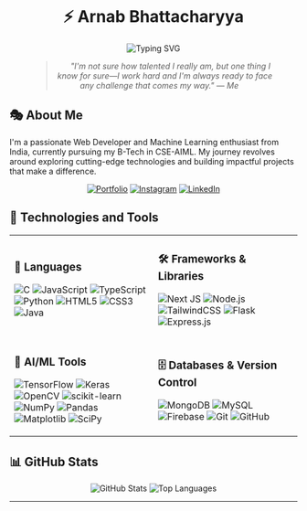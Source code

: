 <div align="center">
  
# ⚡ Arnab Bhattacharyya

<div align="center">

<p align="center">
  <img src="https://readme-typing-svg.demolab.com?font=Fira+Code&weight=600&size=28&duration=3000&pause=1000&color=6B76F7&center=true&vCenter=true&random=false&width=435&lines=Web+Developer;ML+Enthusiast;B-Tech+Student" alt="Typing SVG" />
</p>


<div align="center" style="padding: 0 40px;">

> &nbsp;&nbsp;&nbsp;&nbsp; *"I'm not sure how talented I really am, but one thing I know for sure—I work hard and I'm always ready to face any challenge that comes my way."* — *Me* &nbsp;&nbsp;&nbsp;&nbsp;

</div>

</div>

</div>

## 🎭 About Me

I'm a passionate Web Developer and Machine Learning enthusiast from India, currently pursuing my B-Tech in CSE-AIML. My journey revolves around exploring cutting-edge technologies and building impactful projects that make a difference.

<div align="center">

[![Portfolio](https://img.shields.io/badge/Portfolio-%23000000.svg?style=for-the-badge&logo=firefox&logoColor=#FF7139)](https://arnab-here.vercel.app/)
[![Instagram](https://img.shields.io/badge/Connect_on_Instagram-%23E4405F.svg?style=for-the-badge&logo=Instagram&logoColor=white)](https://instagram.com/__arnab_bhattacharyya)
[![LinkedIn](https://img.shields.io/badge/Let's_Connect-%230077B5.svg?style=for-the-badge&logo=linkedin&logoColor=white)](https://linkedin.com/in/arnab-bhattacharyya-380966291)

</div>

## 💫 Technologies and Tools

<table>
<tr>
<td width="50%">

### 🎯 Languages
![C](https://img.shields.io/badge/c-%23171717.svg?style=for-the-badge&logo=c&logoColor=%2300599C)
![JavaScript](https://img.shields.io/badge/javascript-%23171717.svg?style=for-the-badge&logo=javascript&logoColor=%23F7DF1E)
![TypeScript](https://img.shields.io/badge/typescript-%23171717.svg?style=for-the-badge&logo=typescript&logoColor=%23007ACC)
![Python](https://img.shields.io/badge/python-%23171717.svg?style=for-the-badge&logo=python&logoColor=%233776AB)
![HTML5](https://img.shields.io/badge/html5-%23171717.svg?style=for-the-badge&logo=html5&logoColor=%23E34F26)
![CSS3](https://img.shields.io/badge/css3-%23171717.svg?style=for-the-badge&logo=css3&logoColor=%231572B6)
![Java](https://img.shields.io/badge/java-%23171717.svg?style=for-the-badge&logo=openjdk&logoColor=%23ED8B00)

</td>
<td width="50%">

### 🛠️ Frameworks & Libraries
![Next JS](https://img.shields.io/badge/Next-%23171717.svg?style=for-the-badge&logo=next.js&logoColor=white)
![Node.js](https://img.shields.io/badge/node.js-%23171717.svg?style=for-the-badge&logo=node.js&logoColor=%236DA55F)
![TailwindCSS](https://img.shields.io/badge/tailwindcss-%23171717.svg?style=for-the-badge&logo=tailwind-css&logoColor=%2338B2AC)
![Flask](https://img.shields.io/badge/flask-%23171717.svg?style=for-the-badge&logo=flask&logoColor=white)
![Express.js](https://img.shields.io/badge/express-%23171717.svg?style=for-the-badge&logo=express&logoColor=white)

</td>
</tr>
<tr>
<td width="50%">

### 🧠 AI/ML Tools
![TensorFlow](https://img.shields.io/badge/TensorFlow-%23171717.svg?style=for-the-badge&logo=TensorFlow&logoColor=%23FF6F00)
![Keras](https://img.shields.io/badge/Keras-%23171717.svg?style=for-the-badge&logo=Keras&logoColor=%23D00000)
![OpenCV](https://img.shields.io/badge/opencv-%23171717.svg?style=for-the-badge&logo=opencv&logoColor=white)
![scikit-learn](https://img.shields.io/badge/scikit--learn-%23171717.svg?style=for-the-badge&logo=scikit-learn&logoColor=%23F7931E)
![NumPy](https://img.shields.io/badge/numpy-%23171717.svg?style=for-the-badge&logo=numpy&logoColor=%23013243)
![Pandas](https://img.shields.io/badge/pandas-%23171717.svg?style=for-the-badge&logo=pandas&logoColor=%23150458)
![Matplotlib](https://img.shields.io/badge/Matplotlib-%23171717.svg?style=for-the-badge&logo=Matplotlib&logoColor=black)
![SciPy](https://img.shields.io/badge/SciPy-%23171717.svg?style=for-the-badge&logo=scipy&logoColor=white)

</td>
<td width="50%">

### 🗄️ Databases & Version Control
![MongoDB](https://img.shields.io/badge/MongoDB-%23171717.svg?style=for-the-badge&logo=mongodb&logoColor=%234ea94b)
![MySQL](https://img.shields.io/badge/mysql-%23171717.svg?style=for-the-badge&logo=mysql&logoColor=%234479A1)
![Firebase](https://img.shields.io/badge/firebase-%23171717.svg?style=for-the-badge&logo=firebase&logoColor=%23FFCA28)
![Git](https://img.shields.io/badge/git-%23171717.svg?style=for-the-badge&logo=git&logoColor=%23F05033)
![GitHub](https://img.shields.io/badge/github-%23171717.svg?style=for-the-badge&logo=github&logoColor=white)

</td>
</tr>
</table>

## 📊 GitHub Stats

<div align="center">

<img src="https://github-readme-stats.vercel.app/api?username=ArNAB-0053&theme=midnight-purple&hide_border=true&include_all_commits=false&count_private=true" alt="GitHub Stats" />

<!-- <img src="https://github-readme-streak-stats.herokuapp.com/?user=ArNAB-0053&theme=midnight-purple&hide_border=true&include_all_commits=false&count_private=true" alt="GitHub Stats" /> -->

<img src="https://github-readme-stats.vercel.app/api/top-langs/?username=ArNAB-0053&theme=midnight-purple&hide_border=true&include_all_commits=false&count_private=true&layout=compact" alt="Top Languages" />

</div>

---

<div align="center">
  
<!-- ### 🌟 *"I'm not sure how talented I really am, but one thing I know for sure—I work hard and I'm always ready to face any challenge that comes my way."* - *Me* -->

<!-- <img src="https://komarev.com/ghpvc/?username=ArNAB-0053&label=Profile%20Views&color=6B76F7&style=flat" alt="Profile Views" /> -->

</div>
